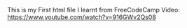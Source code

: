This is my First html file
I learnt from FreeCodeCamp Video: https://www.youtube.com/watch?v=916GWv2Qs08